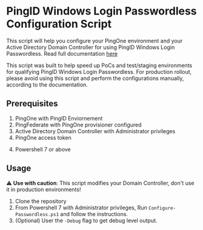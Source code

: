 # PingID Windows Login Passwordless Configuration Script
 
This script will help you configure your PingOne environment and your Active Directory Domain Controller for using PingID Windows Login Passwordless.
Read full documentation [here](https://docs.pingidentity.com/bundle/pingid/page/haa1637494996308.html)

This script was built to help speed up PoCs and test/staging environments for qualifying PingID Windows Login Passwordless. For production rollout, please avoid using this script and perform the configurations manually, according to the documentation.

## Prerequisites

1. PingOne with PingID Enviornement 
2. PingFederate with PingOne provisioner configured
3. Active Directory Domain Controller with Administrator privileges
3. PingOne access token
<!--TODO: Add links to the docs-->
4. Powershell 7 or above

## Usage

:warning: **Use with caution**: This script modifies your Domain Controller, don't use it in production environments!
1. Clone the repository 
2. From Powershell 7 with Administrator privileges, Run `Configure-Passwordless.ps1` and follow the instructions.
4. (Optional) User the `-Debug` flag to get debug level output.
